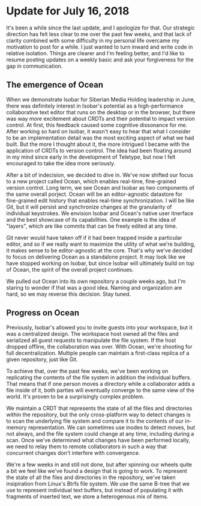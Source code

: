 # Update for July 16, 2018

It's been a while since the last update, and I apologize for that. Our strategic direction has felt less clear to me over the past few weeks, and that lack of clarity combined with some difficulty in my personal life overcame my motivation to post for a while. I just wanted to turn inward and write code in relative isolation. Things are clearer and I'm feeling better, and I'd like to resume posting updates on a weekly basic and ask your forgiveness for the gap in communication.

## The emergence of Ocean

When we demonstrate Isobar for Siberian Media Holding leadership in June, there was definitely interest in Isobar's potential as a high-performance collaborative text editor that runs on the desktop or in the browser, but there was way *more* excitement about CRDTs and their potential to impact version control. At first, this feedback caused some cognitive dissonance for me. After working so hard on Isobar, it wasn't easy to hear that what I consider to be an implementation detail was the most exciting aspect of what we had built. But the more I thought about it, the more intrigued I became with the application of CRDTs to version control. The idea had been floating around in my mind since early in the development of Teletype, but now I felt encouraged to take the idea more seriously.

After a bit of indecision, we decided to dive in. We've now shifted our focus to a new project called Ocean, which enables real-time, fine-grained version control. Long term, we see Ocean and Isobar as two components of the same overall porject. Ocean will be an editor-agnostic datastore for fine-grained edit history that enables real-time synchronization. I will be like Git, but it will persist and synchronize changes at the granularity of individual keystrokes. We envision Isobar and Ocean's native user itnerface and the best showcase of its capabilities. One example is the idea of "layers", which are like commits that can be freely edited at any time.

Git never would have taken off if it had been trapped inside a particular editor, and so if we really want to maximize the utility of what we're building, it makes sense to be editor-agnostic at the core. That's why we've decided to focus on delivering Ocean as a standalone project. It may look like we have stopped working on Isobar, but since Isobar will ultimately build on top of Ocean, the spirit of the overall project continues.

We pulled out Ocean into its own repository a couple weeks ago, but I'm staring to wonder if that was a good idea. Naming and organization are hard, so we may reverse this decision. Stay tuned.

## Progress on Ocean

Previously, Isobar's allowed you to invite guests into your workspace, but it was a centralized design. The workspace host owned all the files and serialized all guest requests to manipulate the file system. If the host dropped offline, the collaboration was over. With Ocean, we're shooting for full decentralization. Multiple people can maintain a first-class replica of a given repository, just like Git.

To achieve that, over the past few weeks, we've been working on replicating the contents of the file system in addition the individual buffers. That means that if one person moves a directory while a collaborator adds a file inside of it, both parties will eventually converge to the same view of the world. It's proven to be a surprisingly complex problem.

We maintain a CRDT that represents the state of all the files and directories within the repository, but the only cross-platform way to detect changes is to scan the underlying file system and compare it to the contents of our in-memory representation. We can sometimes use inodes to detect moves, but not always, and the file system could change at any time, including during a scan. Once we've determined what changes have been performed locally, we need to relay them to remote collaborators in such a way that concurrent changes don't interfere with convergence.

We're a few weeks in and still not done, but after spinning our wheels quite a bit we feel like we've found a design that is going to work. To represent the state of all the files and directories in the repository, we've taken insipiration from Linux's Btrfs file system. We use the same B-tree that we use to represent individual text buffers, but instead of populating it with fragments of inserted text, we store a heterogenous mix of items.
